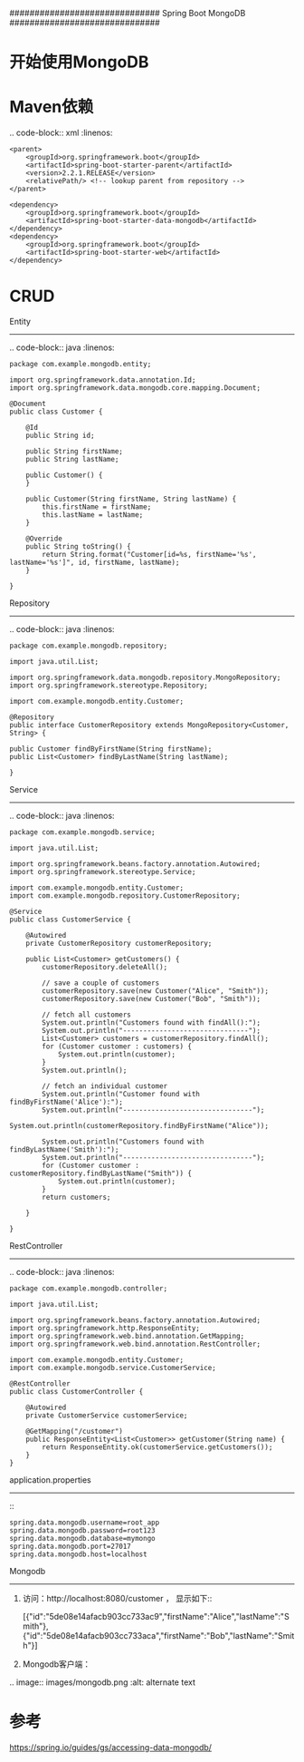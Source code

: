 ##############################
Spring Boot MongoDB
##############################

开始使用MongoDB
====================

Maven依赖
=============

.. code-block:: xml
    :linenos:

    <parent>
		<groupId>org.springframework.boot</groupId>
		<artifactId>spring-boot-starter-parent</artifactId>
		<version>2.2.1.RELEASE</version>
		<relativePath/> <!-- lookup parent from repository -->
	</parent>

    <dependency>
        <groupId>org.springframework.boot</groupId>
        <artifactId>spring-boot-starter-data-mongodb</artifactId>
    </dependency>
    <dependency>
        <groupId>org.springframework.boot</groupId>
        <artifactId>spring-boot-starter-web</artifactId>
    </dependency>

CRUD
======

Entity
***********

.. code-block:: java
    :linenos:

    package com.example.mongodb.entity;

    import org.springframework.data.annotation.Id;
    import org.springframework.data.mongodb.core.mapping.Document;

    @Document
    public class Customer {

        @Id
        public String id;

        public String firstName;
        public String lastName;

        public Customer() {
        }

        public Customer(String firstName, String lastName) {
            this.firstName = firstName;
            this.lastName = lastName;
        }

        @Override
        public String toString() {
            return String.format("Customer[id=%s, firstName='%s', lastName='%s']", id, firstName, lastName);
        }

    }

Repository
*****************
.. code-block:: java
    :linenos:

    package com.example.mongodb.repository;

    import java.util.List;

    import org.springframework.data.mongodb.repository.MongoRepository;
    import org.springframework.stereotype.Repository;

    import com.example.mongodb.entity.Customer;

    @Repository
    public interface CustomerRepository extends MongoRepository<Customer, String> {

    public Customer findByFirstName(String firstName);
    public List<Customer> findByLastName(String lastName);

    }



Service
***********
.. code-block:: java
    :linenos:

    package com.example.mongodb.service;

    import java.util.List;

    import org.springframework.beans.factory.annotation.Autowired;
    import org.springframework.stereotype.Service;

    import com.example.mongodb.entity.Customer;
    import com.example.mongodb.repository.CustomerRepository;

    @Service
    public class CustomerService {

        @Autowired
        private CustomerRepository customerRepository;

        public List<Customer> getCustomers() {
            customerRepository.deleteAll();

            // save a couple of customers
            customerRepository.save(new Customer("Alice", "Smith"));
            customerRepository.save(new Customer("Bob", "Smith"));

            // fetch all customers
            System.out.println("Customers found with findAll():");
            System.out.println("-------------------------------");
            List<Customer> customers = customerRepository.findAll();
            for (Customer customer : customers) {
                System.out.println(customer);
            }
            System.out.println();

            // fetch an individual customer
            System.out.println("Customer found with findByFirstName('Alice'):");
            System.out.println("--------------------------------");
            System.out.println(customerRepository.findByFirstName("Alice"));

            System.out.println("Customers found with findByLastName('Smith'):");
            System.out.println("--------------------------------");
            for (Customer customer : customerRepository.findByLastName("Smith")) {
                System.out.println(customer);
            }
            return customers;

        }

    }

RestController
***********************

.. code-block:: java
    :linenos:

    package com.example.mongodb.controller;

    import java.util.List;

    import org.springframework.beans.factory.annotation.Autowired;
    import org.springframework.http.ResponseEntity;
    import org.springframework.web.bind.annotation.GetMapping;
    import org.springframework.web.bind.annotation.RestController;

    import com.example.mongodb.entity.Customer;
    import com.example.mongodb.service.CustomerService;

    @RestController
    public class CustomerController {

        @Autowired
        private CustomerService customerService;

        @GetMapping("/customer")
        public ResponseEntity<List<Customer>> getCustomer(String name) {
            return ResponseEntity.ok(customerService.getCustomers());
        }
    }



application.properties
*********************************
::

    spring.data.mongodb.username=root_app
    spring.data.mongodb.password=root123
    spring.data.mongodb.database=mymongo
    spring.data.mongodb.port=27017
    spring.data.mongodb.host=localhost


Mongodb
************

1. 访问：http://localhost:8080/customer ， 显示如下::

    [{"id":"5de08e14afacb903cc733ac9","firstName":"Alice","lastName":"Smith"},
    {"id":"5de08e14afacb903cc733aca","firstName":"Bob","lastName":"Smith"}]

2. Mongodb客户端：

.. image:: images/mongodb.png
   :alt: alternate text



参考
========
https://spring.io/guides/gs/accessing-data-mongodb/